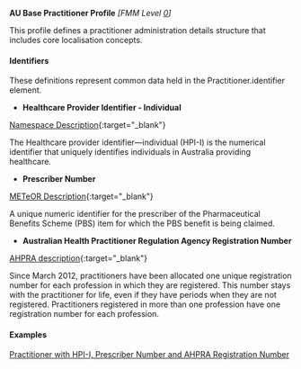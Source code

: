 **AU Base Practitioner Profile** *[FMM Level [0](guidance.html)]*

This profile defines a practitioner administration details structure that includes core localisation concepts.

#### Identifiers
These definitions represent common data held in the Practitioner.identifier element.

* __Healthcare Provider Identifier - Individual__

[Namespace Description](http://ns.electronichealth.net.au/id/hi/hpii/1.0/index.html){:target="_blank"}

The Healthcare provider identifier—individual (HPI-I) is the numerical identifier that uniquely identifies individuals in Australia providing healthcare.

* __Prescriber Number__ 

[METeOR Description](http://meteor.aihw.gov.au/content/index.phtml/itemId/600762){:target="_blank"}

A unique numeric identifier for the prescriber of the Pharmaceutical Benefits Scheme (PBS) item for which the PBS benefit is being claimed.

* __Australian Health Practitioner Regulation Agency Registration Number__

[AHPRA description](https://www.ahpra.gov.au/Support/Glossary.aspx#Registration%20Number){:target="_blank"}

Since March 2012, practitioners have been allocated one unique registration number for each profession in which they are registered. This number stays with the practitioner for life, even if they have periods when they are not registered. Practitioners registered in more than one profession have one registration number for each profession.

#### Examples

[Practitioner with HPI-I, Prescriber Number and AHPRA Registration Number](Practitioner-example0.html)

